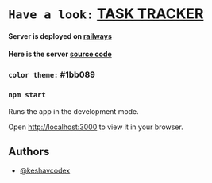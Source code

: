 # `Have a look:` [TASK TRACKER](https://task-tracker-z4.netlify.app)

#### Server is deployed on [railways](https://railway.app/)

#### Here is the server [source code](https://github.com/keshavcodex/task-tracker-server)

### `color theme:` #1bb089

### `npm start`

Runs the app in the development mode.

Open [http://localhost:3000](http://localhost:3000) to view it in your browser.

## Authors

- [@keshavcodex](https://www.github.com/keshavcodex)

